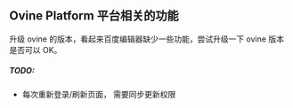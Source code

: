## Ovine Platform 平台相关的功能

升级 ovine 的版本，看起来百度编辑器缺少一些功能，尝试升级一下 ovine 版本是否可以 OK。

##### TODO:

- 每次重新登录/刷新页面， 需要同步更新权限
